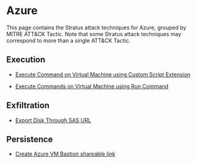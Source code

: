 # Azure

This page contains the Stratus attack techniques for Azure, grouped by MITRE ATT&CK Tactic.
Note that some Stratus attack techniques may correspond to more than a single ATT&CK Tactic.


## Execution

- [Execute Command on Virtual Machine using Custom Script Extension](./azure.execution.vm-custom-script-extension.md)

- [Execute Commands on Virtual Machine using Run Command](./azure.execution.vm-run-command.md)


## Exfiltration

- [Export Disk Through SAS URL](./azure.exfiltration.disk-export.md)


## Persistence

- [Create Azure VM Bastion shareable link](./azure.persistence.create-bastion-shareable-link.md)

